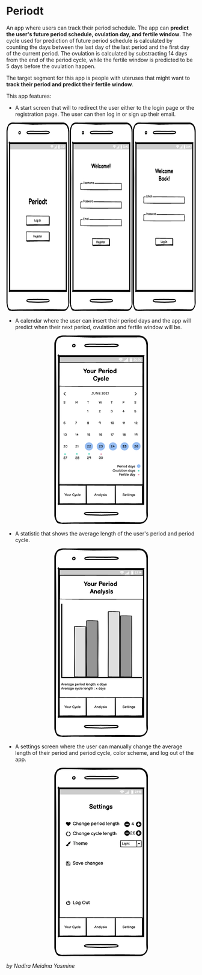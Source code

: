 # Periodt

An app where users can track their period schedule. The app can **predict the user's future period schedule, ovulation day, and fertile window**. The cycle used for prediction of future period schedule is calculated by counting the days between the last day of the last period and the first day of the current period. The ovulation is calculated by substracting 14 days from the end of the period cycle, while the fertile window is predicted to be 5 days before the ovulation happen.

The target segment for this app is people with uteruses that might want to **track their period and predict their fertile window**.

This app features:

* A start screen that will to redirect the user either to the login page or the registration page. The user can then log in or sign up their email.

<p align="center">
<img src="./start screen.png" alt="demo of the login function" width="750" height="500">
</p>

* A calendar where the user can insert their period days and the app will predict when their next period, ovulation and fertile window will be.

<p align="center">
<img src="./calendar.png" alt="demo of the login function" width="250" height="500">
</p>

* A statistic that shows the average length of the user's period and period cycle.

<p align="center">
<img src="./analysis.png" alt="demo of the login function" width="250" height="500">
</p>
  
* A settings screen where the user can manually change the average length of their period and period cycle, color scheme, and log out of the app.

<p align="center">
<img src="./settings.png" alt="demo of the login function" width="250" height="500">
</p>

_by Nadira Meidina Yasmine_
